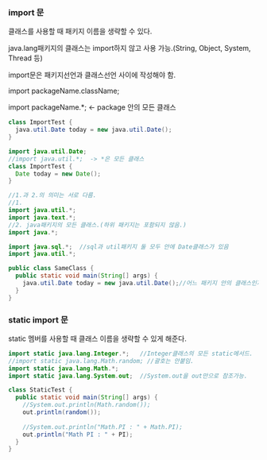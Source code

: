 ### import 문

클래스를 사용할 때 패키지 이름을 생략할 수 있다.

java.lang패키지의 클래스는 import하지 않고 사용 가능.(String, Object, System, Thread 등)

import문은 패키지선언과 클래스선언 사이에 작성해야 함.

import packageName.className;

import packageName.*;  <- package 안의 모든 클래스

```java
class ImportTest {
  java.util.Date today = new java.util.Date();
}
```

```java
import java.util.Date;
//import java.util.*;  -> *은 모든 클래스
class ImportTest {
  Date today = new Date();
}
```



```java
//1.과 2.의 의미는 서로 다름.
//1.
import java.util.*;
import java.text.*;
//2. java패키지의 모든 클래스.(하위 패키지는 포함되지 않음.)
import java.*;
```



```java
import java.sql.*;  //sql과 util패키지 둘 모두 안에 Date클래스가 있음
import java.util.*;

public class SameClass {
  public static void main(String[] args) {
    java.util.Date today = new java.util.Date();//어느 패키지 안의 클래스인지 앞에 패키지명을 붙여줘야함.
  }
}
```





### static import 문

static 멤버를 사용할 때 클래스 이름을 생략할 수 있게 해준다.

```java
import static java.lang.Integer.*;   //Integer클래스의 모든 static메서드.
//import static java.lang.Math.random; //괄호는 안붙임.
import static java.lang.Math.*;
import static java.lang.System.out;  //System.out을 out만으로 참조가능.

class StaticTest {
  public static void main(String[] args) {
    //System.out.println(Math.random());
    out.println(random());
    
    //System.out.println("Math.PI : " + Math.PI);
    out.println("Math PI : " + PI);
  }
}
```

